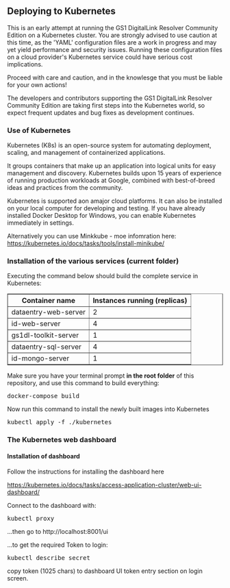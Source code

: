 ## Deploying to Kubernetes

This is an early attempt at running the GS1 DigitalLink Resolver Community Edition on a Kubernetes cluster. 
You are strongly advised to use caution at this time, as the 'YAML' configuration files are a work in progress
and may yet yield performance and security issues. Running these configuration files on a cloud provider's Kubernetes service
could have serious cost implications.

Proceed with care and caution, and in the knowlesge that you must be liable for your own actions! 

The developers and contributors supporting the GS1 DigitalLink Resolver Community Edition are taking first steps into the Kubernetes world, so expect frequent updates and bug fixes as development continues.

### Use of Kubernetes
Kubernetes (K8s) is an open-source system for automating deployment, scaling, and management of containerized applications.

It groups containers that make up an application into logical units for easy management and discovery. Kubernetes builds upon 15 years of experience of running production workloads at Google, combined with best-of-breed ideas and practices from the community.

Kubernetes is supported aon amajor cloud platforms. It can also be installed on your local computer for developing and testing. If you have already installed Docker Desktop for Windows, you can enable Kubernetes immediately in settings. 

Alternatively you can use Minkkube - moe infomration here: https://kubernetes.io/docs/tasks/tools/install-minikube/

### Installation of the various services (current folder)
Executing the command below should build the complete service in Kubernetes:
<table border="1">
<tr><th>Container name</th><th>Instances running (replicas)</th></tr>
<tr><td>dataentry-web-server</td><td>2</td></tr>
<tr><td>id-web-server</td><td>4</td></tr>
<tr><td>gs1dl-toolkit-server</td><td>1</td></tr>
<tr><td>dataentry-sql-server</td><td>4</td></tr>
<tr><td>id-mongo-server</td><td>1</td></tr>
</table>

Make sure you have your terminal prompt <b>in the root folder</b> of this repository, and use this command to build everything:
<pre>docker-compose build</pre>
Now run this command to install the newly built images into Kubernetes
<pre>kubectl apply -f ./kubernetes</pre>

### The Kubernetes web dashboard

#### Installation of dashboard
Follow the instructions for installing the dashboard here

https://kubernetes.io/docs/tasks/access-application-cluster/web-ui-dashboard/

Connect to the dashboard with:
<pre>kubectl proxy</pre>
...then go to http://localhost:8001/ui

...to get the required Token to login:
<pre>kubectl describe secret</pre>

copy token (1025 chars) to dashboard UI token entry section on login screen.
